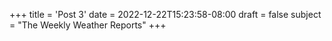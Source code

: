 +++
title = 'Post 3'
date = 2022-12-22T15:23:58-08:00
draft = false
subject = "The Weekly Weather Reports"
+++
